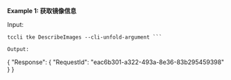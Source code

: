 **Example 1: 获取镜像信息**



Input: 

```
tccli tke DescribeImages --cli-unfold-argument ```

Output: 
```
{
    "Response": {
        "RequestId": "eac6b301-a322-493a-8e36-83b295459398"
    }
}
```

